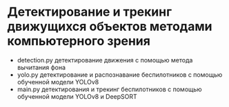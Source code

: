 # Детектирование и трекинг движущихся объектов методами компьютерного зрения

* detection.py детектирование движения с помощью метода вычитания фона
* yolo.py детектирование и распознавание беспилотников с помощью обученной модели YOLOv8
* main.py детектирования и трекинг беспилотников с помощью обученной модели YOLOv8 и DeepSORT
